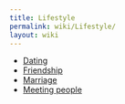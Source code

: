 ```yaml
---
title: Lifestyle
permalink: wiki/Lifestyle/
layout: wiki
---
```


-   [Dating](/wiki/Dating "wikilink")
-   [Friendship](/wiki/Friendship "wikilink")
-   [Marriage](/wiki/Marriage "wikilink")
-   [Meeting people](/wiki/Meeting_people "wikilink")

